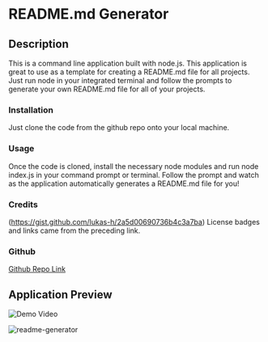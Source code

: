 # README.md Generator

## Description

This is a command line application built with node.js. This application is great to use as a template for creating a README.md file for all projects. Just run node in your integrated terminal and follow the prompts to generate your own README.md file for all of your projects.

### Installation

Just clone the code from the github repo onto your local machine.

### Usage

Once the code is cloned, install the necessary node modules and run node index.js in your command prompt or terminal. Follow the prompt and watch as the application automatically generates a README.md file for you!

### Credits

(https://gist.github.com/lukas-h/2a5d00690736b4c3a7ba) License badges and links came from the preceding link.

### Github

[Github Repo Link](https://github.com/chavue91/readme-generator)

## Application Preview
![Demo Video](https://drive.google.com/file/d/17lZXLAzpJ8f2CjczJAhhNBCCBFURr0CL/view?usp=sharing)


![readme-generator](https://user-images.githubusercontent.com/95977865/155917870-9548a2fb-8611-4818-af13-b0f7a3791b35.PNG)
